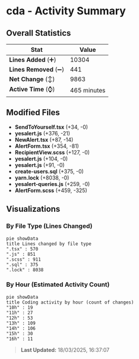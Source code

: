 # cda - Activity Summary 

## Overall Statistics

| Stat                   | Value                                                             |
| ---------------------- | ----------------------------------------------------------------- |
| **Lines Added** (➕)   | 10304                                          |
| **Lines Removed** (➖) | 441                                        |
| **Net Change** (↕)    | 9863                |
| **Active Time** (⌚)   | 465 minutes |


## Modified Files
- **SendToYourself.tsx** (+34, -0)
- **yesalert.js** (+376, -21)
- **NewAlert.tsx** (+87, -14)
- **AlertForm.tsx** (+354, -81)
- **RecipientView.scss** (+127, -0)
- **yesalert.js** (+104, -0)
- **yesalert.js** (+91, -0)
- **create-users.sql** (+375, -0)
- **yarn.lock** (+8038, -0)
- **yesalert-queries.js** (+259, -0)
- **AlertForm.scss** (+459, -325)

## Visualizations

### By File Type (Lines Changed)

```mermaid
pie showData
title Lines changed by file type
".tsx" : 570
".js" : 851
".scss" : 911
".sql" : 375
".lock" : 8038
```

### By Hour (Estimated Activity Count)

```mermaid
pie showData
title Coding activity by hour (count of changes)
"10h" : 19
"11h" : 27
"12h" : 53
"13h" : 109
"14h" : 106
"15h" : 30
"16h" : 11
```


> **Last Updated:** 18/03/2025, 16:37:07
